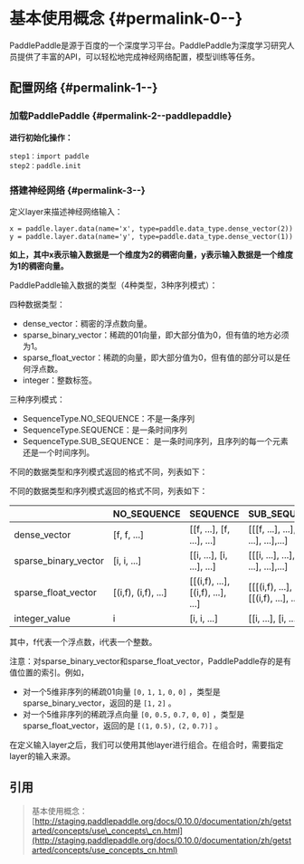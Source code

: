 # 基本使用概念 {#permalink-0--}

PaddlePaddle是源于百度的一个深度学习平台。PaddlePaddle为深度学习研究人员提供了丰富的API，可以轻松地完成神经网络配置，模型训练等任务。

## 配置网络 {#permalink-1--}

### 加载PaddlePaddle {#permalink-2--paddlepaddle}

**进行初始化操作：**

```
step1：import paddle
step2：paddle.init
```

### 搭建神经网络 {#permalink-3--}

定义layer来描述神经网络输入：

```
x = paddle.layer.data(name='x', type=paddle.data_type.dense_vector(2))
y = paddle.layer.data(name='y', type=paddle.data_type.dense_vector(1))
```

**如上，其中x表示输入数据是一个维度为2的稠密向量，y表示输入数据是一个维度为1的稠密向量。**

PaddlePaddle输入数据的类型（4种类型，3种序列模式）：



四种数据类型：

* dense\_vector：稠密的浮点数向量。
* sparse\_binary\_vector：稀疏的01向量，即大部分值为0，但有值的地方必须为1。
* sparse\_float\_vector：稀疏的向量，即大部分值为0，但有值的部分可以是任何浮点数。
* integer：整数标签。

三种序列模式：

* SequenceType.NO\_SEQUENCE：不是一条序列
* SequenceType.SEQUENCE：是一条时间序列
* SequenceType.SUB\_SEQUENCE： 是一条时间序列，且序列的每一个元素还是一个时间序列。

不同的数据类型和序列模式返回的格式不同，列表如下：

不同的数据类型和序列模式返回的格式不同，列表如下：

|  | NO\_SEQUENCE | SEQUENCE | SUB\_SEQUENCE |
| :--- | :--- | :--- | :--- |
| dense\_vector | \[f, f, ...\] | \[\[f, ...\], \[f, ...\], ...\] | \[\[\[f, ...\], ...\], \[\[f, ...\], ...\],...\] |
| sparse\_binary\_vector | \[i, i, ...\] | \[\[i, ...\], \[i, ...\], ...\] | \[\[\[i, ...\], ...\], \[\[i, ...\], ...\],...\] |
| sparse\_float\_vector | \[\(i,f\), \(i,f\), ...\] | \[\[\(i,f\), ...\], \[\(i,f\), ...\], ...\] | \[\[\[\(i,f\), ...\], ...\], \[\[\(i,f\), ...\], ...\],...\] |
| integer\_value | i | \[i, i, ...\] | \[\[i, ...\], \[i, ...\], ...\] |

其中，f代表一个浮点数，i代表一个整数。

注意：对sparse\_binary\_vector和sparse\_float\_vector，PaddlePaddle存的是有值位置的索引。例如，

* 对一个5维非序列的稀疏01向量
  `[0,`
  `1,`
  `1,`
  `0,`
  `0]`
  ，类型是sparse\_binary\_vector，返回的是
  `[1,`
  `2]`
  。
* 对一个5维非序列的稀疏浮点向量
  `[0,`
  `0.5,`
  `0.7,`
  `0,`
  `0]`
  ，类型是sparse\_float\_vector，返回的是
  `[(1,`
  `0.5),`
  `(2,`
  `0.7)]`
  。

在定义输入layer之后，我们可以使用其他layer进行组合。在组合时，需要指定layer的输入来源。

## 引用

> 基本使用概念：[http://staging.paddlepaddle.org/docs/0.10.0/documentation/zh/getstarted/concepts/use\_concepts\_cn.html](http://staging.paddlepaddle.org/docs/0.10.0/documentation/zh/getstarted/concepts/use_concepts_cn.html)



